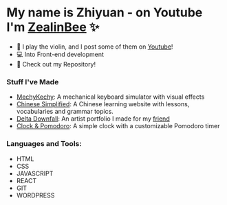 # My name is Zhiyuan - on Youtube I'm [ZealinBee][website] ✨

- 🎻 I play the violin, and I post some of them on [Youtube][website]!
- 💻 Into Front-end development
- 🧮 Check out my Repository!

### Stuff I've Made

- [MechyKechy][project1]: A mechanical keyboard simulator with visual effects
- [Chinese Simplified][project2]: A Chinese learning website with lessons, vocabularies and grammar topics.
- [Delta Downfall][project3]: An artist portfolio I made for my [friend][delta]
- [Clock & Pomodoro][project4]: A simple clock with a customizable Pomodoro timer

### Languages and Tools:

- HTML
- CSS
- JAVASCRIPT
- REACT
- GIT
- WORDPRESS

<br />
<br />

[website]: https://youtube.com/zealinbee
[project1]: https://zealinbee.github.io/portfolio-v1/
[project2]: https://chinesesimplified.netlify.app
[project3]: https://downfall.netlify.app/
[project4]: https://z1clock.netlify.app/
[delta]: https://twitter.com/delta_downfall_
